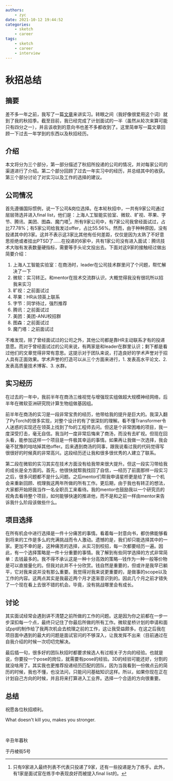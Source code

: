 ```yaml
---
authors:
    - zyc
date: 2021-10-12 19:44:52
categories:
    - sketch
    - career
tags:
    - sketch
    - career
    - interview
---
```


# 秋招总结

## 摘要

差不多一年之前，我写了一篇[文章](../internship_interview_summary)来讲实习。转眼之间（我好像很爱用这个词）就到了我的秋招季。截至目前，我已经完成了计划面试的一半（虽然从轮次来算可能只有四分之一），并且该收到的意向书也差不多都收到了。这里简单写一篇文章回顾一下过去一年学到的东西以及秋招经历。

## 介绍

本文将分为三个部分，第一部分描述了秋招所投递的公司的情况，并对每家公司的渠道进行了介绍。第二个部分回顾了过去一年实习中的经历，并总结其中的收获。第三个部分讨论了对实习以及工作的选择的建议。

## 公司情况

首先遵循国际惯例，说一下公司&岗位选择。在本轮秋招中，一共有9家公司通过层层筛选并进入final list，他们是：上海人工智能实验室、微软、旷视、苹果、字节、腾讯、美团、图森、魔门塔[^1]。所有9家公司中，有7家公司我曾经面试过，占比77.78%；有5家公司给我发过offer，占比55.56%。然而，由于种种原因，没有投递其中的3家。这并不表示这3家比其他有任何差距，仅仅是因为太熟了不好意思拒绝或者挂出PTSD了……在投递的6家中，共有1家公司没有进入面试：腾讯技术大咖有发表数量硬指标，需要等手头论文投出去。下面对这9家的接触经过做出简要介绍：

1. 上海人工智能实验室：在商汤时，leader在公司技术群里问了个问题，帮忙解决了一下
2. 微软：实习转正。和mentor在技术交流群认识，大概觉得我没有很坑所以招我来实习
3. 旷视：之前面试过
4. 苹果：HR从领英上联系
5. 字节：同学待过，强烈推荐
6. 腾讯：之前面试过
7. 美团：美团-ANU校招群
8. 图森：之前面试过
9. 魔门塔：之前面试过

[^1]: 只有9家进入最终列表不代表只投递了9家，还有一些投递是为了练手。此外，有1家是面试官在练手中表现良好而被提入final list的。

不难发现，除了曾经面试过的公司之外，其他公司都是靠HR主动联系才有的投递意愿。而对于曾经面试过的公司来说，有两家是和leader在群里认识；剩下都是看过他们的文章觉得非常有意思。这提示对于团队来说，打造良好的学术声誉对于招人具有正面效果。学术声誉的打造可以从三个方面来进行，1. 发表高水平论文、2. 发表高质量技术博客、3. 水群。

## 实习经历

在过去的一年中，我前半年在商汤三维视觉与增强现实组做超大规模神经网络，后半年在微软亚洲研究院计算生物组做基因组。

前半年在商汤的实习是一段非常宝贵的经历，他带给我的提升是巨大的。我深入翻了PyTorch的很多实现，对整个设计的有了很深刻的理解。看不懂Transformer令人迷惑的实现还在领英上找到了fb的工程师去问。但这是个非常困难的项目，我一度深受打击，毫无自信。我当时一度非常后悔来了商汤，而没有去旷视。但现在回头看，能参加这样一个项目是一件极其幸运的事情。如果再让我做一次选择，我会毫不犹豫的咕咕掉其他offer。后来遇到商汤的同事，跟我说看过我的代码觉得写很很好的时候真的非常高兴。这段经历还让我和很多很优秀的人建立了联系。

第二段在微软的实习其实在技术方面没有给我带来很大提升。但这一段实习带给我的成长是全方面的。首先，他很快就帮我找回了自信，—经历了前面那样一段实习之后，很多问题都不是什么问题。之后mentor们帮我申请星桥更是给了我一个机会来重新回顾、梳理我这两年所做的所有工作。更后期，由于我也有转正的想法，大家都开始把我当作一名全职员工来看待。我的mentor也鼓励我以一个研究员的视角去看待整个项目，如何能够快速的推进他，而不是和之前一样由mentor来告诉我什么阶段该做些什么。

## 项目选择

在所有机会中进行选择是一件十分痛苦的事情。看着每一封意向书，都仿佛能够看到将来的工作是多么的充满挑战而令人激动。遗憾的是，我们却只能选择其中的一家。更加不幸的是，这种痛苦的选择，从实习到校招，每一次都要经历一遍。因此，有一个选择策略是一件十分重要的事情。我了解到有些同学选择的方式非常简单：去钱最多的。我不得不承认这是一种十分高效的策略--钱作为一种一般等价物是可以直接量化的。但我对此并不十分欣赏。钱自然是重要的，但或许是我早已躺平，它对我来说并没有那么重要。我觉得对我来说更重要的，是做事的scope以及工作的内容。这两点其实是我最近两个月才逐渐意识到的。因此几个月之前才错失了一个现在看上去很不错的机会。毕竟，没有挑战哪里会有成长。

## 讨论

其实面试经常会遇到讲不清楚之前所做的工作的问题。这是因为你之前都在一步一步深扣每一个点，最终只记住了你最后所做的所有工作。微软星桥计划的申请和面试ppt的制作给了我两次机会去梳理之前的工作，这让我受益颇多。在这之后我在项目面中遇到的最大的问题是面试官问的不够深入，让我发挥不出来（目前通过在自我介绍的时候一次叨叨完解决。

最后插一句，很多好的团队秋招时都要求候选人有过相关子方向的经验。也就是说，你要投一个pose的岗位，就需要有pose的经验。3D的经验可能还好，分割的就没啥用了。其实我也更推荐投递经历匹配的团队，因为当我看到一份做点云的简历的时候，我也不懂，也没法问，只能问问基础知识这样。所以，如果你现在正在计划自己方向的时候，并且将来打算进入工业界。选择一个合适的方向很重要。

## 总结

祝愿各位秋招顺利。

What doesn't kill you, makes you stronger.

</br>

辛丑年暮秋

于丹棱街5号
